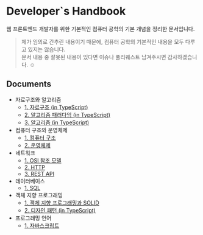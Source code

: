 # Developer`s Handbook

웹 프론트엔드 개발자를 위한 기본적인 컴퓨터 공학의 기본 개념을 정리한 문서입니다.

> 제가 임의로 간추린 내용이기 때문에, 컴퓨터 공학의 기본적인 내용을 모두 다루고 있지는 않습니다.  
> 문서 내용 중 잘못된 내용이 있다면 이슈나 풀리퀘스트 남겨주시면 감사하겠습니다. ☺️

## Documents

- 자료구조와 알고리즘
  - [1. 자료구조 (in TypeScript)](<docs/자료구조와 알고리즘/1. 자료구조 (in TypeScript).md>)
  - [2. 알고리즘 패러다임 (in TypeScript)](<docs/자료구조와 알고리즘/2. 알고리즘 패러다임 (in TypeScript).md>)
  - [3. 알고리즘 (in TypeScript)](<docs/자료구조와 알고리즘/3. 알고리즘 (in TypeScript).md>)
- 컴퓨터 구조와 운영체제
  - [1. 컴퓨터 구조](<docs/컴퓨터 구조와 운영체제/1. 컴퓨터 구조.md>)
  - [2. 운영체제](<docs/컴퓨터 구조와 운영체제/2. 운영체제.md>)
- 네트워크
  - [1. OSI 참조 모델](<docs/네트워크/1. OSI 참조 모델.md>)
  - [2. HTTP](<docs/네트워크/2. HTTP.md>)
  - [3. REST API](<docs/네트워크/3. REST API.md>)
- 데이터베이스
  - [1. SQL](<docs/데이터베이스/1. SQL.md>)
- 객체 지향 프로그래밍
  - [1. 객체 지향 프로그래밍과 SOLID](<docs/객체 지향 프로그래밍/1. 객체 지향 프로그래밍과 SOLID.md>)
  - [2. 디자인 패턴 (in TypeScript)](<docs/객체 지향 프로그래밍/2. 디자인 패턴 (in TypeScript).md>)
- 프로그래밍 언어
  - [1. 자바스크립트](<docs/프로그래밍 언어/1. 자바스크립트.md>)
